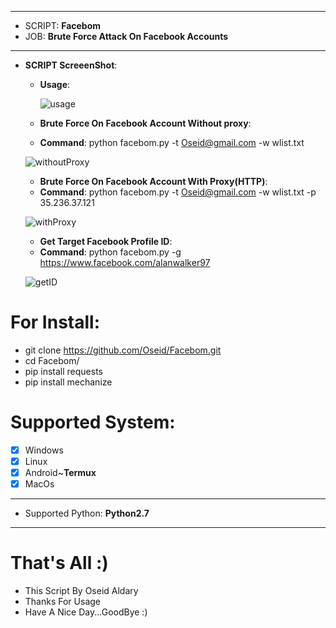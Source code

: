 ***
  - SCRIPT: **Facebom**
  -    JOB: **Brute Force Attack On Facebook Accounts**
***

- **SCRIPT ScreeenShot**:

    - **Usage**:
    
      ![usage](https://user-images.githubusercontent.com/29546157/50734835-cbef9000-11ad-11e9-81d6-84893047f088.PNG)


    - **Brute Force On Facebook Account Without proxy**:
     
     * **Command**: python facebom.py -t Oseid@gmail.com -w wlist.txt
     
     ![withoutProxy](https://user-images.githubusercontent.com/29546157/50734858-196bfd00-11ae-11e9-8af5-7435ddbf241a.PNG)
   
   - **Brute Force On Facebook Account With Proxy(HTTP)**:
   
    * **Command**: python facebom.py -t Oseid@gmail.com -w wlist.txt -p 35.236.37.121
    
    ![withProxy](https://user-images.githubusercontent.com/29546157/50734872-5637f400-11ae-11e9-8a23-30026bcca8c6.PNG)

   - **Get Target Facebook Profile ID**:
   
    * **Command**: python facebom.py -g https://www.facebook.com/alanwalker97
    
    ![getID](https://user-images.githubusercontent.com/29546157/50734890-9bf4bc80-11ae-11e9-9a66-83f78df8f7ab.PNG)


# For Install:

 - git clone https://github.com/Oseid/Facebom.git
 - cd Facebom/
 - pip install requests
 - pip install mechanize
 
# Supported System:
- [x] Windows
- [x] Linux
- [x] Android~**Termux**
- [x] MacOs
***
 - Supported Python: **Python2.7**
***


# That's All :)
   * This Script By Oseid Aldary
   * Thanks For Usage
   * Have A Nice Day...GoodBye :)

